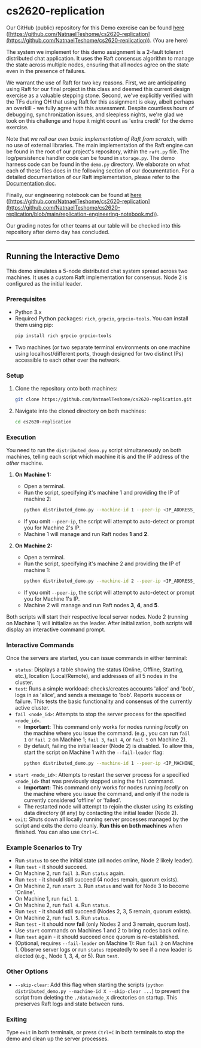 # cs2620-replication

Our GitHub (public) repository for this Demo exercise can be found [here](https://github.com/NatnaelTeshome/cs2620-replication) 
([https://github.com/NatnaelTeshome/cs2620-replication](https://github.com/NatnaelTeshome/cs2620-replication)). (You are here)

The system we implement for this demo assignment is a 2-fault tolerant distributed chat application. It uses the Raft consensus algorithm to manage the state across multiple nodes, ensuring that all nodes agree on the state even in the presence of failures. 

We warrant the use of Raft for two key reasons. First, we are anticipating using Raft for our final project in this class and deemed this current design exercise as a valuable stepping stone. Second, we've explicitly verified with the TFs during OH that using Raft for this assignment is okay, albeit perhaps an overkill - we fully agree with this assessment. Despite countless hours of debugging, synchronization issues, and sleepless nights, we're glad we took on this challenge and hope it might count as 'extra credit' for the demo exercise. 

Note that *we roll our own basic implementation of Raft from scratch*, with no use of external libraries.
The main implementation of the Raft engine can be found in the root of our project's repository,
within the `raft.py` file. The log/persistence handler code can be found in `storage.py`.
The demo harness code can be found in the `demo.py` directory. We elaborate on what each of these
files does in the following section of our documentation. For a detailed documentation of
our Raft implementation, please refer to the [Documentation doc](https://github.com/NatnaelTeshome/cs2620-replication/blob/main/documentation.md).
 
Finally, our engineering notebook can be found at [here](https://github.com/NatnaelTeshome/cs2620-replication/blob/main/replication-engineering-notebook.md)
([https://github.com/NatnaelTeshome/cs2620-replication](https://github.com/NatnaelTeshome/cs2620-replication/blob/main/replication-engineering-notebook.md)).

Our grading notes for other teams at our table will be checked into this repository after demo day has concluded.

---

## Running the Interactive Demo

This demo simulates a 5-node distributed chat system spread across two machines. It uses a custom Raft implementation for consensus. Node 2 is configured as the initial leader.

### Prerequisites

*   Python 3.x
*   Required Python packages: `rich`, `grpcio`, `grpcio-tools`. You can install them using pip:
    ```bash
    pip install rich grpcio grpcio-tools
    ```
*   Two machines (or two separate terminal environments on one machine using localhost/different ports, though designed for two distinct IPs) accessible to each other over the network.

### Setup

1.  Clone the repository onto both machines:
    ```bash
    git clone https://github.com/NatnaelTeshome/cs2620-replication.git
    ```
2.  Navigate into the cloned directory on both machines:
    ```bash
    cd cs2620-replication
    ```

### Execution

You need to run the `distributed_demo.py` script simultaneously on both machines, telling each script which machine it is and the IP address of the *other* machine.

1.  **On Machine 1:**
    *   Open a terminal.
    *   Run the script, specifying it's machine 1 and providing the IP of machine 2:
        ```bash
        python distributed_demo.py --machine-id 1 --peer-ip <IP_ADDRESS_OF_MACHINE_2>
        ```
    *   If you omit `--peer-ip`, the script will attempt to auto-detect or prompt you for Machine 2's IP.
    *   Machine 1 will manage and run Raft nodes **1** and **2**.

2.  **On Machine 2:**
    *   Open a terminal.
    *   Run the script, specifying it's machine 2 and providing the IP of machine 1:
        ```bash
        python distributed_demo.py --machine-id 2 --peer-ip <IP_ADDRESS_OF_MACHINE_1>
        ```
    *   If you omit `--peer-ip`, the script will attempt to auto-detect or prompt you for Machine 1's IP.
    *   Machine 2 will manage and run Raft nodes **3**, **4**, and **5**.

Both scripts will start their respective local server nodes. Node 2 (running on Machine 1) will initialize as the leader. After initialization, both scripts will display an interactive command prompt.

### Interactive Commands

Once the servers are started, you can issue commands in either terminal:

*   `status`: Displays a table showing the status (Online, Offline, Starting, etc.), location (Local/Remote), and addresses of all 5 nodes in the cluster.
*   `test`: Runs a simple workload: checks/creates accounts 'alice' and 'bob', logs in as 'alice', and sends a message to 'bob'. Reports success or failure. This tests the basic functionality and consensus of the currently active cluster.
*   `fail <node_id>`: Attempts to stop the server process for the specified `<node_id>`.
    *   **Important:** This command only works for nodes running *locally* on the machine where you issue the command. (e.g., you can run `fail 1` or `fail 2` on Machine 1; `fail 3`, `fail 4`, or `fail 5` on Machine 2).
    *   By default, failing the initial leader (Node 2) is disabled. To allow this, start the script on Machine 1 with the `--fail-leader` flag:
        ```bash
        python distributed_demo.py --machine-id 1 --peer-ip <IP_MACHINE_2> --fail-leader
        ```
*   `start <node_id>`: Attempts to restart the server process for a specified `<node_id>` that was previously stopped using the `fail` command.
    *   **Important:** This command only works for nodes running *locally* on the machine where you issue the command, and only if the node is currently considered 'offline' or 'failed'.
    *   The restarted node will attempt to rejoin the cluster using its existing data directory (if any) by contacting the initial leader (Node 2).
*   `exit`: Shuts down all locally running server processes managed by the script and exits the demo cleanly. **Run this on both machines** when finished. You can also use `Ctrl+C`.

### Example Scenarios to Try

*   Run `status` to see the initial state (all nodes online, Node 2 likely leader).
*   Run `test` - it should succeed.
*   On Machine 2, run `fail 3`. Run `status` again.
*   Run `test` - it should still succeed (4 nodes remain, quorum exists).
*   On Machine 2, run `start 3`. Run `status` and wait for Node 3 to become 'Online'.
*   On Machine 1, run `fail 1`.
*   On Machine 2, run `fail 4`. Run `status`.
*   Run `test` - it should still succeed (Nodes 2, 3, 5 remain, quorum exists).
*   On Machine 2, run `fail 5`. Run `status`.
*   Run `test` - it should now **fail** (only Nodes 2 and 3 remain, quorum lost).
*   Use `start` commands on Machines 1 and 2 to bring nodes back online.
*   Run `test` again - it should succeed once quorum is re-established.
*   (Optional, requires `--fail-leader` on Machine 1): Run `fail 2` on Machine 1. Observe server logs or run `status` repeatedly to see if a new leader is elected (e.g., Node 1, 3, 4, or 5). Run `test`.

### Other Options

*   `--skip-clear`: Add this flag when starting the scripts (`python distributed_demo.py --machine-id X --skip-clear ...`) to prevent the script from deleting the `./data/node_X` directories on startup. This preserves Raft logs and state between runs.

### Exiting

Type `exit` in both terminals, or press `Ctrl+C` in both terminals to stop the demo and clean up the server processes.
